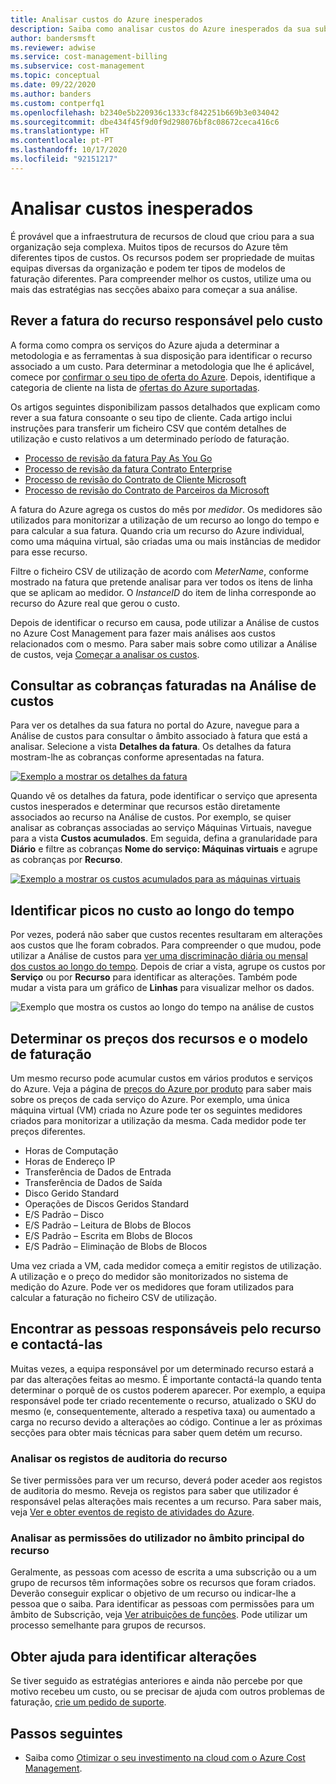 ```yaml
---
title: Analisar custos do Azure inesperados
description: Saiba como analisar custos do Azure inesperados da sua subscrição do Azure.
author: bandersmsft
ms.reviewer: adwise
ms.service: cost-management-billing
ms.subservice: cost-management
ms.topic: conceptual
ms.date: 09/22/2020
ms.author: banders
ms.custom: contperfq1
ms.openlocfilehash: b2340e5b220936c1333cf842251b669b3e034042
ms.sourcegitcommit: dbe434f45f9d0f9d298076bf8c08672ceca416c6
ms.translationtype: HT
ms.contentlocale: pt-PT
ms.lasthandoff: 10/17/2020
ms.locfileid: "92151217"
---
```

# <a name="analyze-unexpected-charges"></a>Analisar custos inesperados

É provável que a infraestrutura de recursos de cloud que criou para a sua organização seja complexa. Muitos tipos de recursos do Azure têm diferentes tipos de custos. Os recursos podem ser propriedade de muitas equipas diversas da organização e podem ter tipos de modelos de faturação diferentes. Para compreender melhor os custos, utilize uma ou mais das estratégias nas secções abaixo para começar a sua análise.

## <a name="review-invoice-for-resource-responsible-for-charge"></a>Rever a fatura do recurso responsável pelo custo

A forma como compra os serviços do Azure ajuda a determinar a metodologia e as ferramentas à sua disposição para identificar o recurso associado a um custo. Para determinar a metodologia que lhe é aplicável, comece por [confirmar o seu tipo de oferta do Azure](../costs/understand-cost-mgt-data.md#determine-your-offer-type). Depois, identifique a categoria de cliente na lista de [ofertas do Azure suportadas](../costs/understand-cost-mgt-data.md#supported-microsoft-azure-offers).

Os artigos seguintes disponibilizam passos detalhados que explicam como rever a sua fatura consoante o seu tipo de cliente. Cada artigo inclui instruções para transferir um ficheiro CSV que contém detalhes de utilização e custo relativos a um determinado período de faturação.

- [Processo de revisão da fatura Pay As You Go](review-individual-bill.md#charges)
- [Processo de revisão da fatura Contrato Enterprise](review-enterprise-agreement-bill.md)
- [Processo de revisão do Contrato de Cliente Microsoft](review-customer-agreement-bill.md#analyze-your-azure-usage-charges)
- [Processo de revisão do Contrato de Parceiros da Microsoft](review-partner-agreement-bill.md#analyze-your-azure-usage-charges)

A fatura do Azure agrega os custos do mês por _medidor_. Os medidores são utilizados para monitorizar a utilização de um recurso ao longo do tempo e para calcular a sua fatura. Quando cria um recurso do Azure individual, como uma máquina virtual, são criadas uma ou mais instâncias de medidor para esse recurso.

Filtre o ficheiro CSV de utilização de acordo com _MeterName_, conforme mostrado na fatura que pretende analisar para ver todos os itens de linha que se aplicam ao medidor. O _InstanceID_ do item de linha corresponde ao recurso do Azure real que gerou o custo.

Depois de identificar o recurso em causa, pode utilizar a Análise de custos no Azure Cost Management para fazer mais análises aos custos relacionados com o mesmo. Para saber mais sobre como utilizar a Análise de custos, veja [Começar a analisar os custos](../costs/quick-acm-cost-analysis.md).

## <a name="review-invoiced-charges-in-cost-analysis"></a>Consultar as cobranças faturadas na Análise de custos

Para ver os detalhes da sua fatura no portal do Azure, navegue para a Análise de custos para consultar o âmbito associado à fatura que está a analisar. Selecione a vista **Detalhes da fatura**. Os detalhes da fatura mostram-lhe as cobranças conforme apresentadas na fatura.

[![Exemplo a mostrar os detalhes da fatura](./media/analyze-unexpected-charges/invoice-details.png)](./media/analyze-unexpected-charges/invoice-details.png#lightbox)

Quando vê os detalhes da fatura, pode identificar o serviço que apresenta custos inesperados e determinar que recursos estão diretamente associados ao recurso na Análise de custos. Por exemplo, se quiser analisar as cobranças associadas ao serviço Máquinas Virtuais, navegue para a vista **Custos acumulados**. Em seguida, defina a granularidade para **Diário** e filtre as cobranças **Nome do serviço: Máquinas virtuais** e agrupe as cobranças por **Recurso**.

[![Exemplo a mostrar os custos acumulados para as máquinas virtuais](./media/analyze-unexpected-charges/virtual-machines.png)](./media/analyze-unexpected-charges/virtual-machines.png#lightbox)

## <a name="identify-spikes-in-cost-over-time"></a>Identificar picos no custo ao longo do tempo

Por vezes, poderá não saber que custos recentes resultaram em alterações aos custos que lhe foram cobrados. Para compreender o que mudou, pode utilizar a Análise de custos para [ver uma discriminação diária ou mensal dos custos ao longo do tempo](../costs/cost-analysis-common-uses.md#view-costs-per-day-or-by-month). Depois de criar a vista, agrupe os custos por **Serviço** ou por **Recurso** para identificar as alterações. Também pode mudar a vista para um gráfico de **Linhas** para visualizar melhor os dados.

![Exemplo que mostra os custos ao longo do tempo na análise de custos](./media/analyze-unexpected-charges/costs-over-time.png)

## <a name="determine-resource-pricing-and-billing-model"></a>Determinar os preços dos recursos e o modelo de faturação

Um mesmo recurso pode acumular custos em vários produtos e serviços do Azure. Veja a página de [preços do Azure por produto](https://azure.microsoft.com/pricing/#product-pricing) para saber mais sobre os preços de cada serviço do Azure. Por exemplo, uma única máquina virtual (VM) criada no Azure pode ter os seguintes medidores criados para monitorizar a utilização da mesma. Cada medidor pode ter preços diferentes.

- Horas de Computação
- Horas de Endereço IP
- Transferência de Dados de Entrada
- Transferência de Dados de Saída
- Disco Gerido Standard
- Operações de Discos Geridos Standard
- E/S Padrão – Disco
- E/S Padrão – Leitura de Blobs de Blocos
- E/S Padrão – Escrita em Blobs de Blocos
- E/S Padrão – Eliminação de Blobs de Blocos

Uma vez criada a VM, cada medidor começa a emitir registos de utilização. A utilização e o preço do medidor são monitorizados no sistema de medição do Azure. Pode ver os medidores que foram utilizados para calcular a faturação no ficheiro CSV de utilização.

## <a name="find-people-responsible-for-the-resource-and-engage"></a>Encontrar as pessoas responsáveis pelo recurso e contactá-las

Muitas vezes, a equipa responsável por um determinado recurso estará a par das alterações feitas ao mesmo. É importante contactá-la quando tenta determinar o porquê de os custos poderem aparecer. Por exemplo, a equipa responsável pode ter criado recentemente o recurso, atualizado o SKU do mesmo (e, consequentemente, alterado a respetiva taxa) ou aumentado a carga no recurso devido a alterações ao código. Continue a ler as próximas secções para obter mais técnicas para saber quem detém um recurso.

### <a name="analyze-the-audit-logs-for-the-resource"></a>Analisar os registos de auditoria do recurso

Se tiver permissões para ver um recurso, deverá poder aceder aos registos de auditoria do mesmo. Reveja os registos para saber que utilizador é responsável pelas alterações mais recentes a um recurso. Para saber mais, veja [Ver e obter eventos de registo de atividades do Azure](../../azure-monitor/platform/activity-log.md#view-the-activity-log).

### <a name="analyze-user-permissions-to-the-resources-parent-scope"></a>Analisar as permissões do utilizador no âmbito principal do recurso

Geralmente, as pessoas com acesso de escrita a uma subscrição ou a um grupo de recursos têm informações sobre os recursos que foram criados. Deverão conseguir explicar o objetivo de um recurso ou indicar-lhe a pessoa que o saiba. Para identificar as pessoas com permissões para um âmbito de Subscrição, veja [Ver atribuições de funções](../../role-based-access-control/check-access.md#view-role-assignments). Pode utilizar um processo semelhante para grupos de recursos.

## <a name="get-help-to-identify-charges"></a>Obter ajuda para identificar alterações

Se tiver seguido as estratégias anteriores e ainda não percebe por que motivo recebeu um custo, ou se precisar de ajuda com outros problemas de faturação, [crie um pedido de suporte](https://go.microsoft.com/fwlink/?linkid=2083458).

## <a name="next-steps"></a>Passos seguintes

- Saiba como [Otimizar o seu investimento na cloud com o Azure Cost Management](../costs/cost-mgt-best-practices.md).